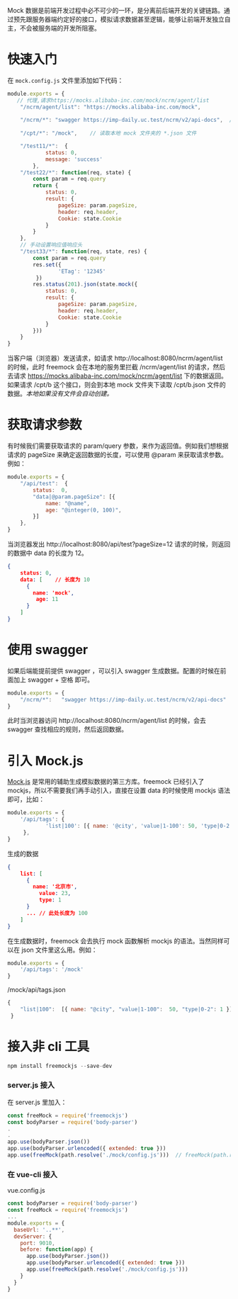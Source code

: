 Mock 数据是前端开发过程中必不可少的一环，是分离前后端开发的关键链路。通过预先跟服务器端约定好的接口，模拟请求数据甚至逻辑，能够让前端开发独立自主，不会被服务端的开发所阻塞。
# 快速入门
在 `mock.config.js` 文件里添加如下代码：

```js
module.exports = {
   // 代理,请求https://mocks.alibaba-inc.com/mock/ncrm/agent/list
	"/ncrm/agent/list": "https://mocks.alibaba-inc.com/mock",   
  
	"/ncrm/*": "swagger https://imp-daily.uc.test/ncrm/v2/api-docs",  // swagger
  
    "/cpt/*": "/mock",    // 读取本地 mock 文件夹的 *.json 文件

    "/test11/*":  {
            status: 0,
            message: 'success'
        },
	"/test22/*": function(req, state) {
	  	const param = req.query
        return {
            status: 0,
            result: {
                pageSize: param.pageSize,
                header: req.header,
                Cookie: state.Cookie
            }
        }
    },
    // 手动设置响应值响应头
	"/test33/*": function(req, state, res) {
        const param = req.query
        res.set({
                'ETag': '12345'
         })
        res.status(201).json(state.mock({
            status: 0,
            result: {
                pageSize: param.pageSize,
                header: req.header,
                Cookie: state.Cookie
            }
        }))
    }
}
```
当客户端（浏览器）发送请求，如请求 http://localhost:8080/ncrm/agent/list 的时候，此时 freemock 会在本地的服务里拦截 /ncrm/agent/list 的请求，然后去请求 https://mocks.alibaba-inc.com/mock/ncrm/agent/list 下的数据返回。
如果请求 /cpt/b 这个接口，则会到本地 mock 文件夹下读取 /cpt/b.json 文件的数据。_本地如果没有文件会自动创建。_

# 获取请求参数
有时候我们需要获取请求的 param/query 参数，来作为返回值。例如我们想根据请求的 pageSize 来确定返回数据的长度，可以使用 @param 来获取请求参数。例如：
```js
module.exports = {
	"/api/test":  {
        status:  0,
        "data|@param.pageSize": [{
            name: "@name",
            age: "@integer(0, 100)",
        }]
    },
}
```
当浏览器发出 http://localhost:8080/api/test?pageSize=12 请求的时候，则返回的数据中 data 的长度为 12。

``` json
{
	status: 0,
  	data: [    // 长度为 10
	  {
	  	name: 'mock',
		 age: 11
	  }
	]
}
```
# 使用 swagger 
如果后端能提前提供 swagger ，可以引入 swagger  生成数据。配置的时候在前面加上 swagger + 空格 即可。
```js
module.exports = {
	"/ncrm/*":   "swagger https://imp-daily.uc.test/ncrm/v2/api-docs"
}
```
此时当浏览器访问 http://localhost:8080/ncrm/agent/list 的时候，会去 swagger 查找相应的规则，然后返回数据。

# 引入 Mock.js
[Mock.js](http://mockjs.com/) 是常用的辅助生成模拟数据的第三方库。freemock 已经引入了 mockjs，所以不需要我们再手动引入，直接在设置 data 的时候使用 mockjs 语法即可，比如：
```js
module.exports = {
	'/api/tags': {
    		'list|100': [{ name: '@city', 'value|1-100': 50, 'type|0-2': 1 }],
     },
}
```
生成的数据
```json
{
	list: [
	  {
	  	name: '北京市',
		  value: 23,
		  type: 1
	  }
	  ... // 此处长度为 100
	]
}
```

在生成数据时，freemock 会去执行 mock 函数解析 mockjs 的语法。当然同样可以在 json 文件里这么用。例如：
```js
module.exports = {
	'/api/tags': '/mock'
}
```
/mock/api/tags.json
```js
{
    "list|100":  [{ name: "@city", "value|1-100":  50, "type|0-2": 1 }]
 }
```

# 接入非 cli 工具
```js
npm install freemockjs --save-dev
```

### server.js 接入
在 server.js 里加入：

```js
const freeMock = require('freemockjs')
const bodyParser = require('body-parser')   
.
.
app.use(bodyParser.json())
app.use(bodyParser.urlencoded({ extended: true }))
app.use(freeMock(path.resolve('./mock/config.js')))  // freeMock(path.resolve('./mock/config.js') 为配置文件的地址
```
### 在 vue-cli 接入
vue.config.js
```js
const bodyParser = require('body-parser')
const freeMock = require('freemockjs')
...
module.exports = {
  baseUrl: '..**',
  devServer: {
    port: 9010,
    before: function(app) {
      app.use(bodyParser.json())
      app.use(bodyParser.urlencoded({ extended: true }))
      app.use(freeMock(path.resolve('./mock/config.js')))
    }
  }
}

```